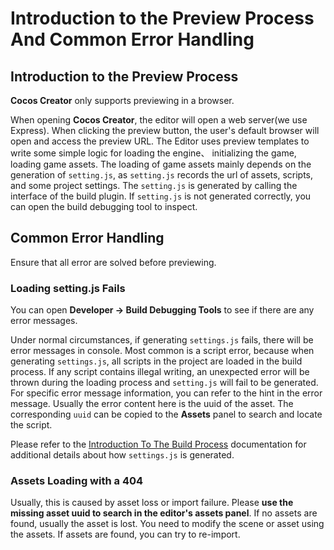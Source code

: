 # Introduction to the Preview Process And Common Error Handling

## Introduction to the Preview Process

**Cocos Creator** only supports previewing in a browser.

When opening **Cocos Creator**, the editor will open a web server(we use Express). When clicking the preview button, the user's default browser will open and access the preview URL. The Editor uses preview templates to write some simple logic for loading the engine、 initializing the game, loading game assets. The loading of game assets mainly depends on the generation of `setting.js`, as `setting.js` records the url of assets, scripts, and some project settings. The `setting.js` is generated by calling the interface of the build plugin. If `setting.js` is not generated correctly, you can open the build debugging tool to inspect.

## Common Error Handling

Ensure that all error are solved before previewing.

### Loading setting.js Fails

You can open **Developer -> Build Debugging Tools** to see if there are any error messages.

Under normal circumstances, if generating `settings.js` fails, there will be error messages in console. Most common is a script error, because when generating `settings.js`, all scripts in the project are loaded in the build process. If any script contains illegal writing, an unexpected error will be thrown during the loading process and `setting.js` will fail to be generated. For specific error message information, you can refer to the hint in the error message. Usually the error content here is the uuid of the asset. The corresponding `uuid` can be copied to the __Assets__ panel to search and locate the script.

Please refer to the [Introduction To The Build Process](../publish/build-guide.md) documentation for additional details about how `settings.js` is generated.

### Assets Loading with a 404

Usually, this is caused by asset loss or import failure. Please **use the missing asset uuid to search in the editor's assets panel**. If no assets are found, usually the asset is lost. You need to modify the scene or asset using the assets. If assets are found, you can try to re-import.
